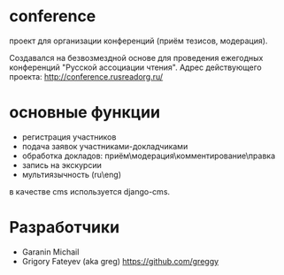 conference
==========
проект для организации конференций  (приём тезисов, модерация).

Создавался на безвозмездной основе для проведения ежегодных конференций "Русской ассоциации чтения".
Адрес действующего проекта: http://conference.rusreadorg.ru/

основные функции
=================
* регистрация участников
* подача заявок участниками-докладчиками
* обработка докладов: приём\модерация\комментирование\правка
* запись на экскурсии
* мультиязычность (ru\eng)

в качестве cms используется django-cms.


Разработчики
============
* Garanin Michail
* Grigory Fateyev (aka greg)  https://github.com/greggy
